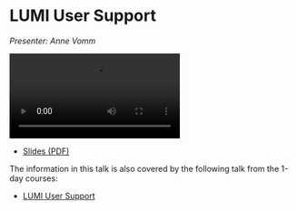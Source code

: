 # LUMI User Support

*Presenter: Anne Vomm*

<video src="https://462000265.lumidata.eu/4day-20230530/recordings/4_11_LUMI_Support_and_Documentation.mp4" controls="controls">
</video>

-   [Slides (PDF)](https://462000265.lumidata.eu/4day-20230530/files/LUMI-4day-20230530-4_11_LUMI_Support_and_Documentation.pdf)

The information in this talk is also covered by the following talk from the 1-day courses:

-   [LUMI User Support](../1day-20230509/video_09_LUMI_User_Support.md)
